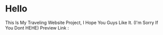 # Hello
This Is My Traveling Website Project, I Hope You Guys Like It. (I'm Sorry If You Dont HEHE)
Preview Link :
